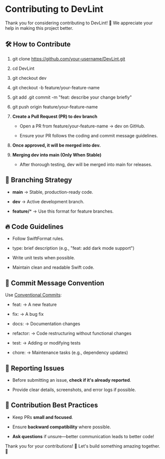 Contributing to DevLint
=======================

Thank you for considering contributing to DevLint! 🎉 We appreciate your help in making this project better.

🛠 How to Contribute
--------------------

1.  git clone https://github.com/your-username/DevLint.git
    
2.  cd DevLint
    
3.  git checkout dev
    
4.  git checkout -b feature/your-feature-name
    
5.  git add .git commit -m "feat: describe your change briefly"
    
6.  git push origin feature/your-feature-name
    
7.  **Create a Pull Request (PR) to dev branch**
    
    *   Open a PR from feature/your-feature-name → dev on GitHub.
        
    *   Ensure your PR follows the coding and commit message guidelines.
        
8.  **Once approved, it will be merged into dev.**
    
9.  **Merging dev into main (Only When Stable)**
    
    *   After thorough testing, dev will be merged into main for releases.
        

🚀 Branching Strategy
---------------------

*   **main** → Stable, production-ready code.
    
*   **dev** → Active development branch.
    
*   **feature/**\* → Use this format for feature branches.
    

🔥 Code Guidelines
------------------

*   Follow SwiftFormat rules.
    
*   type: brief description (e.g., "feat: add dark mode support")
    
*   Write unit tests when possible.
    
*   Maintain clean and readable Swift code.
    

📜 Commit Message Convention
----------------------------

Use [Conventional Commits](https://www.conventionalcommits.org/):

*   feat: → A new feature
    
*   fix: → A bug fix
    
*   docs: → Documentation changes
    
*   refactor: → Code restructuring without functional changes
    
*   test: → Adding or modifying tests
    
*   chore: → Maintenance tasks (e.g., dependency updates)
    

📝 Reporting Issues
-------------------

*   Before submitting an issue, **check if it's already reported**.
    
*   Provide clear details, screenshots, and error logs if possible.
    

🎯 Contribution Best Practices
------------------------------

*   Keep PRs **small and focused**.
    
*   Ensure **backward compatibility** where possible.
    
*   **Ask questions** if unsure—better communication leads to better code!
    

Thank you for your contributions! 🚀 Let's build something amazing together. 🙌
